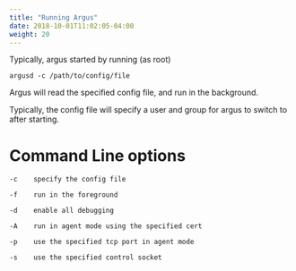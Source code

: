 ```yaml
---
title: "Running Argus"
date: 2018-10-01T11:02:05-04:00
weight: 20
---
```


Typically, argus started by running (as root)

    argusd -c /path/to/config/file

Argus will read the specified config file, and run
in the background.

Typically, the config file will specify a user and group
for argus to switch to after starting.


# Command Line options

    -c    specify the config file

    -f    run in the foreground

    -d    enable all debugging

    -A    run in agent mode using the specified cert

    -p    use the specified tcp port in agent mode

    -s    use the specified control socket


